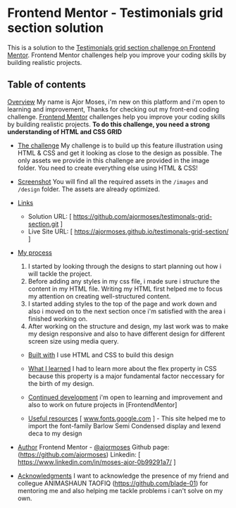 # Frontend Mentor - Testimonials grid section solution

This is a solution to the [Testimonials grid section challenge on Frontend Mentor](https://www.frontendmentor.io/challenges/testimonials-grid-section-Nnw6J7Un7). Frontend Mentor challenges help you improve your coding skills by building realistic projects. 

## Table of contents

[Overview](#overview)
     My name is Ajor Moses, i'm new on this platform and i'm open to learning and improvement, Thanks for checking out my front-end coding challenge.
     [Frontend Mentor](https://www.frontendmentor.io) challenges help you improve your coding skills by building realistic projects.
    **To do this challenge, you need a strong understanding of HTML and CSS GRID**

  - [The challenge](#the-challenge)
    My challenge is to build up this feature illustration using HTML & CSS and get it looking as close to the design as possible.
    The only assets we provide in this challenge are provided in the image folder. You need to create everything else using HTML & CSS!

  - [Screenshot](#screenshot)
    You will find all the required assets in the `/images` and `/design` folder. The assets are already optimized.

  - [Links](#links)
     - Solution URL:   [ https://github.com/ajormoses/testimonals-grid-section.git ]
    - Live Site URL:  [ https://ajormoses.github.io/testimonals-grid-section/ ]

- [My process](#my-process)
    1. I started by looking through the designs to start planning out how i will tackle the project. 
    2. Before adding any styles in my css file, i made sure i structure the content in my HTML file. Writing my HTML first helped me to focus my attention on creating well-structured content.
    3. I started adding styles to the top of the page and work down and also i moved on to the next section once i'm satisfied with the area i finished working on.
    4. After working on the structure and design, my last work was to make my design responsive and also to have different design for different screen size using media query.

   - [Built with](#built-with)
   I use HTML and CSS to build this design

  - [What I learned](#what-i-learned)
    I had to learn more about the flex property in CSS because this property is a major fundamental factor neccessary for the birth of my design.

  - [Continued development](#continued-development)
     i'm open to learning and improvement and also to work on future projects in [FrontendMentor]

  - [Useful resources](#useful-resources)
    [ www.fonts.google.com ] - This site helped me to import the font-family Barlow Semi Condensed display and lexend deca to my design

- [Author](#author)
    Frontend Mentor - [@ajormoses](https://www.frontendmentor.io/profile/ajormoses)
    Github page: (https://github.com/ajormoses)
    Linkedin: [ https://www.linkedin.com/in/moses-ajor-0b99291a7/ ]

- [Acknowledgments](#acknowledgments)
    I want to acknowledge the presence of my friend and collegue ANIMASHAUN TAOFIQ (https://github.com/blade-01) for mentoring me and also helping me tackle problems i can't solve on my own.

